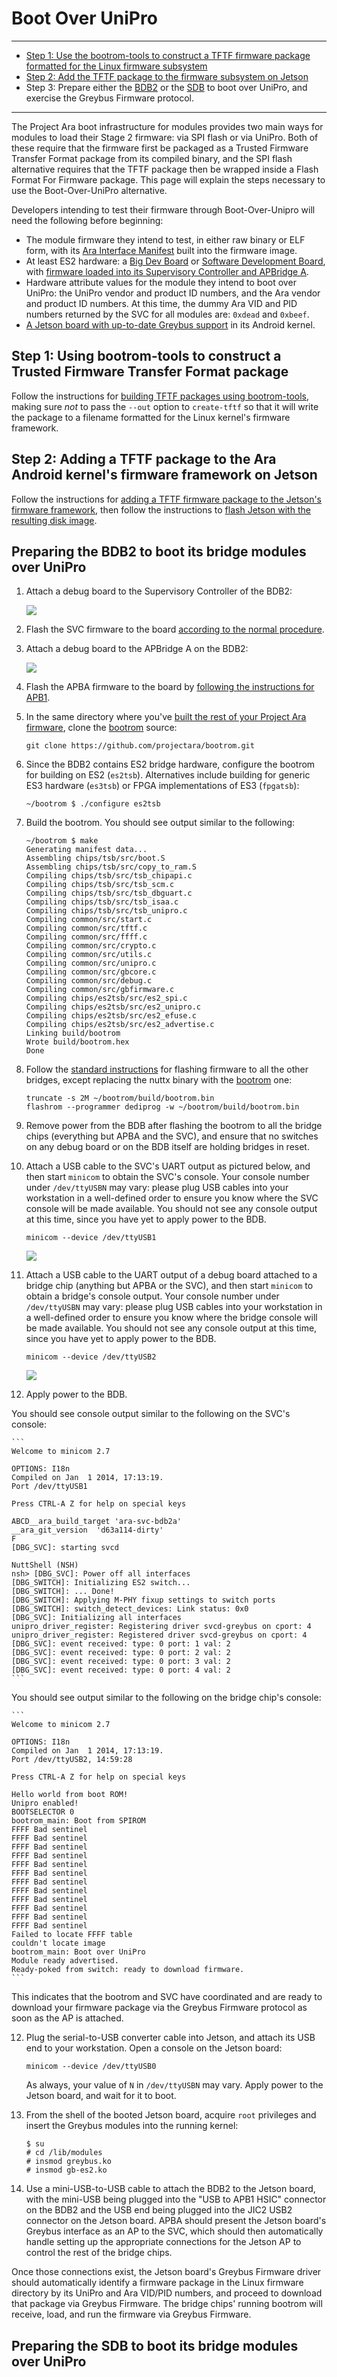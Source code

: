 # Boot Over UniPro


***

* [Step 1: Use the bootrom-tools to construct a TFTF firmware package formatted for the Linux firmware subsystem](#step-1-Using-bootrom-tools-to-construct-a-Trusted-Firmware-Transfer-Format-package)
* [Step 2: Add the TFTF package to the firmware subsystem on Jetson](#step-2-Adding-a-TFTF-package-to-the-Ara-Android-kernels-firmware-framework-on-Jetson)
* Step 3: Prepare either the [BDB2](#step-3-Preparing-the-BDB2-to-boot-its-bridge-modules-over-UniPro) or the [SDB](#preparing-the-SDB-to-boot-its-bridge-modules-over-UniPro) to boot over UniPro, and exercise the Greybus Firmware protocol.

***

The Project Ara boot infrastructure for modules provides two main ways for modules to load their Stage 2 firmware: via SPI flash or via UniPro.  Both of these require that the firmware first be packaged as a Trusted Firmware Transfer Format package from its compiled binary, and the SPI flash alternative requires that the TFTF package then be wrapped inside a Flash Format For Firmware package.  This page will explain the steps necessary to use the Boot-Over-UniPro alternative.

Developers intending to test their firmware through Boot-Over-Unipro will need the following before beginning:

* The module firmware they intend to test, in either raw binary or ELF form, with its [Ara Interface Manifest](Interface-Manifest-HOWTO) built into the firmware image.
* At least ES2 hardware: a [Big Dev Board](BDB2-Quick-Start-Guide) or [Software Development Board](SDB-Quick-Start-Guide), with [firmware loaded into its Supervisory Controller and APBridge A](Flashing-images).
* Hardware attribute values for the module they intend to boot over UniPro: the UniPro vendor and product ID numbers, and the Ara vendor and product ID numbers.  At this time, the dummy Ara VID and PID numbers returned by the SVC for all modules are: `0xdead` and `0xbeef`.
* [A Jetson board with up-to-date Greybus support](NVidia-Jetson-Setup) in its Android kernel.

## Step 1: Using bootrom-tools to construct a Trusted Firmware Transfer Format package

Follow the instructions for [building TFTF packages using bootrom-tools](Building-TFTF-bootrom-tools), making sure *not* to pass the `--out` option to `create-tftf` so that it will write the package to a filename formatted for the Linux kernel's firmware framework.

## Step 2: Adding a TFTF package to the Ara Android kernel's firmware framework on Jetson

Follow the instructions for [adding a TFTF firmware package to the Jetson's firmware framework](TFTF-Firmware-Jetson), then follow the instructions to [flash Jetson with the resulting disk image](https://github.com/projectara/Android-wiki/wiki/Kernel-Only-Build-Instructions-for-Jetson-reference-platform).

## Preparing the BDB2 to boot its bridge modules over UniPro

1. Attach a debug board to the Supervisory Controller of the BDB2:

    <img src="https://raw.githubusercontent.com/wiki/projectara/Firmware-wiki/images/bdb2b-svc-jtag-setup.jpg" />

2. Flash the SVC firmware to the board [according to the normal procedure](Flashing-images#load-firmware-image-to-svc-internal-flash-on-bdb).

3. Attach a debug board to the APBridge A on the BDB2:

    <img src="https://raw.githubusercontent.com/wiki/projectara/Firmware-wiki/images/bdb2b-apb1-debug-board-setup.jpg" />

4. Flash the APBA firmware to the board by [following the instructions for APB1](Flashing-images#load-firmware-image-to-spirom).

5. In the same directory where you've [built the rest of your Project Ara firmware](Building-the-Code), clone the [bootrom](https://github.com/projectara/bootrom) source:

    `git clone https://github.com/projectara/bootrom.git`

6. Since the BDB2 contains ES2 bridge hardware, configure the bootrom for building on ES2 (`es2tsb`).  Alternatives include building for generic ES3 hardware (`es3tsb`) or FPGA implementations of ES3 (`fpgatsb`):

    `~/bootrom $ ./configure es2tsb`

7. Build the bootrom.  You should see output similar to the following:

    ```
    ~/bootrom $ make
    Generating manifest data...
    Assembling chips/tsb/src/boot.S
    Assembling chips/tsb/src/copy_to_ram.S
    Compiling chips/tsb/src/tsb_chipapi.c
    Compiling chips/tsb/src/tsb_scm.c
    Compiling chips/tsb/src/tsb_dbguart.c
    Compiling chips/tsb/src/tsb_isaa.c
    Compiling chips/tsb/src/tsb_unipro.c
    Compiling common/src/start.c
    Compiling common/src/tftf.c
    Compiling common/src/ffff.c
    Compiling common/src/crypto.c
    Compiling common/src/utils.c
    Compiling common/src/unipro.c
    Compiling common/src/gbcore.c
    Compiling common/src/debug.c
    Compiling common/src/gbfirmware.c
    Compiling chips/es2tsb/src/es2_spi.c
    Compiling chips/es2tsb/src/es2_unipro.c
    Compiling chips/es2tsb/src/es2_efuse.c
    Compiling chips/es2tsb/src/es2_advertise.c
    Linking build/bootrom
    Wrote build/bootrom.hex
    Done
    ```

8. Follow the [standard instructions](Flashing-images#load-firmware-image-to-spirom) for flashing firmware to all the other bridges, except replacing the nuttx binary with the [bootrom](https://github.com/projectara/bootrom) one:

    ```
    truncate -s 2M ~/bootrom/build/bootrom.bin
    flashrom --programmer dediprog -w ~/bootrom/build/bootrom.bin
    ```

9. Remove power from the BDB after flashing the bootrom to all the bridge chips (everything but APBA and the SVC), and ensure that no switches on any debug board or on the BDB itself are holding bridges in reset.

10. Attach a USB cable to the SVC's UART output as pictured below, and then start `minicom` to obtain the SVC's console.  Your console number under `/dev/ttyUSBN` may vary: please plug USB cables into your workstation in a well-defined order to ensure you know where the SVC console will be made available.  You should not see any console output at this time, since you have yet to apply power to the BDB.

    ```
    minicom --device /dev/ttyUSB1
    ```

    <img src="https://raw.githubusercontent.com/wiki/projectara/Firmware-wiki/images/bdb2b-svc-jtag-setup.jpg" />

9. Attach a USB cable to the UART output of a debug board attached to a bridge chip (anything but APBA or the SVC), and then start `minicom` to obtain a bridge's console output.  Your console number under `/dev/ttyUSBN` may vary: please plug USB cables into your workstation in a well-defined order to ensure you know where the bridge console will be made available.  You should not see any console output at this time, since you have yet to apply power to the BDB.

    ```
    minicom --device /dev/ttyUSB2
    ```

    <img src="https://raw.githubusercontent.com/wiki/projectara/Firmware-wiki/images/bdb2b-apb2-debug-board-setup.jpg" />

11. Apply power to the BDB.

   You should see console output similar to the following on the SVC's console:

    ```
    Welcome to minicom 2.7

    OPTIONS: I18n 
    Compiled on Jan  1 2014, 17:13:19.
    Port /dev/ttyUSB1

    Press CTRL-A Z for help on special keys

    ABCD__ara_build_target 'ara-svc-bdb2a'
    __ara_git_version  'd63a114-dirty'
    F
    [DBG_SVC]: starting svcd

    NuttShell (NSH)
    nsh> [DBG_SVC]: Power off all interfaces
    [DBG_SWITCH]: Initializing ES2 switch...
    [DBG_SWITCH]: ... Done!
    [DBG_SWITCH]: Applying M-PHY fixup settings to switch ports
    [DBG_SWITCH]: switch_detect_devices: Link status: 0x0
    [DBG_SVC]: Initializing all interfaces
    unipro_driver_register: Registering driver svcd-greybus on cport: 4
    unipro_driver_register: Registered driver svcd-greybus on cport: 4
    [DBG_SVC]: event received: type: 0 port: 1 val: 2
    [DBG_SVC]: event received: type: 0 port: 2 val: 2
    [DBG_SVC]: event received: type: 0 port: 3 val: 2
    [DBG_SVC]: event received: type: 0 port: 4 val: 2
    ```

   You should see output similar to the following on the bridge chip's console:

    ```
    Welcome to minicom 2.7

    OPTIONS: I18n 
    Compiled on Jan  1 2014, 17:13:19.
    Port /dev/ttyUSB2, 14:59:28

    Press CTRL-A Z for help on special keys

    Hello world from boot ROM!
    Unipro enabled!
    BOOTSELECTOR 0
    bootrom_main: Boot from SPIROM
    FFFF Bad sentinel
    FFFF Bad sentinel
    FFFF Bad sentinel
    FFFF Bad sentinel
    FFFF Bad sentinel
    FFFF Bad sentinel
    FFFF Bad sentinel
    FFFF Bad sentinel
    FFFF Bad sentinel
    FFFF Bad sentinel
    FFFF Bad sentinel
    FFFF Bad sentinel
    Failed to locate FFFF table
    couldn't locate image
    bootrom_main: Boot over UniPro
    Module ready advertised.
    Ready-poked from switch: ready to download firmware.
    ```

   This indicates that the bootrom and SVC have coordinated and are ready to download your firmware package via the Greybus Firmware protocol as soon as the AP is attached.

12. Plug the serial-to-USB converter cable into Jetson, and attach its USB end to your workstation.  Open a console on the Jetson board:

    ```
    minicom --device /dev/ttyUSB0
    ```

    As always, your value of `N` in `/dev/ttyUSBN` may vary.  Apply power to the Jetson board, and wait for it to boot.

13. From the shell of the booted Jetson board, acquire `root` privileges and insert the Greybus modules into the running kernel:

    ```
    $ su
    # cd /lib/modules
    # insmod greybus.ko
    # insmod gb-es2.ko
    ```

14. Use a mini-USB-to-USB cable to attach the BDB2 to the Jetson board, with the mini-USB being plugged into the "USB to APB1 HSIC" connector on the BDB2 and the USB end being plugged into the JIC2 USB2 connector on the Jetson board.  APBA should present the Jetson board's Greybus interface as an AP to the SVC, which should then automatically handle setting up the appropriate connections for the Jetson AP to control the rest of the bridge chips.

   Once those connections exist, the Jetson board's Greybus Firmware driver should automatically identify a firmware package in the Linux firmware directory by its UniPro and Ara VID/PID numbers, and proceed to download that package via Greybus Firmware.  The bridge chips' running bootrom will receive, load, and run the firmware via Greybus Firmware.

## Preparing the SDB to boot its bridge modules over UniPro